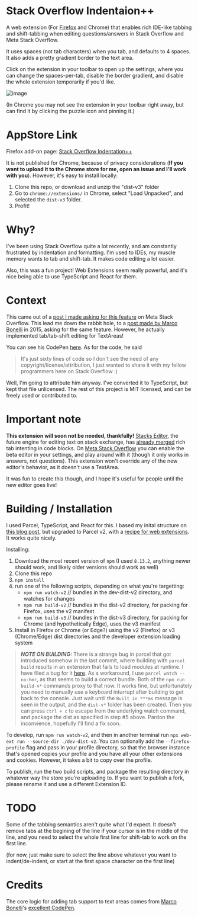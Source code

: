 # Stack Overflow Indentaion++

A web extension (For [Firefox](https://addons.mozilla.org/en-US/firefox/addon/stack-overflow-rich-tabbing/) and Chrome) that enables rich IDE-like tabbing and shift-tabbing when editing questions/answers in Stack Overflow and Meta Stack Overflow. 

It uses spaces (not tab characters) when you tab, and defaults to 4 spaces. It also adds a pretty gradient border to the text area.

Click on the extension in your toolbar to open up the settings, where you can change the spaces-per-tab, disable the border gradient, and disable the whole extension temporarily if you'd like.

![image](https://user-images.githubusercontent.com/6182419/196011391-7cfe6631-5d89-4c9f-8999-b342b208095a.png)

(In Chrome you may not see the extension in your toolbar right away, but can find it by clicking the puzzle icon and pinning it.)

# AppStore Link

Firefox add-on page: [Stack Overflow Indentation++](https://addons.mozilla.org/en-US/firefox/addon/stack-overflow-rich-tabbing/)

It is not published for Chrome, because of privacy considerations (**If you want to upload it to the Chrome store for me, open an issue and I'll work with you**). However, it's easy to install locally:
1. Clone this repo, or download and unzip the "dist-v3" folder
2. Go to `chrome://extensions/` in Chrome, select "Load Unpacked", and selected the `dist-v3` folder.
3. Profit!

# Why?

I've been using Stack Overflow quite a lot recently, and am constantly frustrated by indentation and formatting. I'm used to IDEs, my muscle memory wants to tab and shift-tab. It makes code editing a lot easier.

Also, this was a fun project! Web Extensions seem really powerful, and it's nice being able to use TypeScript and React for them.

# Context

This came out of a [post I made asking for this feature](https://meta.stackoverflow.com/questions/420863/stack-overflow-text-input-should-have-basic-ide-like-tabbing-indentation-support) on Meta Stack Overflow. This lead me down the rabbit hole, to a [post made by Marco Bonelli](https://meta.stackoverflow.com/questions/290026/markdown-editor-indent-and-outdent-functionality) in 2015, asking for the same feature. However, he actually implemented tab/tab-shift editing for TextAreas! 

You can see his CodePen [here](https://codepen.io/MeBeiM/pen/ogrmBP/). As for the code, he said
> It's just sixty lines of code so I don't see the need of any copyright/license/attribution, I just wanted to share it with my fellow programmers here on Stack Overflow :)

Well, I'm going to attribute him anyway. I've converted it to TypeScript, but kept that file unlicensed. The rest of this project is MIT licensed, and can be freely used or contributed to.

# Important note

**This extension will soon not be needed, thankfully!** [Stacks Editor](https://github.com/StackExchange/Stacks-Editor), the future engine for editing text on stack exchange, has [already merged](https://github.com/StackExchange/Stacks-Editor/pull/137) rich tab intenting in code blocks. On [Meta Stack Overflow](https://meta.stackoverflow.com/) you can enable the beta editor in your settings, and play around with it (though it only works in answers, not questions). This extension won't override any of the new editor's behavior, as it doesn't use a TextArea.

It was fun to create this though, and I hope it's useful for people until the new editor goes live!

# Building / Installation

I used Parcel, TypeScript, and React for this. I based my inital structure on [this blog post](https://areknawo.com/modern-web-extension-development-with-typescript/), but upgraded to Parcel v2, with a [recipe for web extensions](https://parceljs.org/recipes/web-extension/). It works quite nicely.

Installing:
1)  Download the most recent version of `npm` (I used `8.13.2`, anything newer should work, and likely older versions should work as well)
2)  Clone this repo
3)  `npm install`
4)  run one of the following scripts, depending on what you're targetting:
    * `npm run watch-v2` // bundles in the dev-dist-v2 directory, and watches for changes
    * `npm run build-v2` // bundles in the dist-v2 directory, for packing for Firefox, uses the v2 manifest
    * `npm run build-v3` // bundles in the dist-v3 directory, for packing for Chrome (and hypothetically Edge), uses the v3 manifest
5) Install in Firefox or Chrome (or Edge?) using the v2 (Firefox) or v3 (Chrome/Edge) dist directories and the developer extension loading system

> **_NOTE ON BUILDING:_** There is a strange bug in parcel that got introduced somehow in the last commit, where building with `parcel build` results in an extension that fails to load modules at runtime. I have filed a bug for it [here](https://github.com/parcel-bundler/parcel/issues/8567). As a workaround, I use `parcel watch --no-hmr`, as that seems to build a correct bundle. Both of the `npm run build-v*` commands proxy to that now. It works fine, but unfortunately you need to manually use a keyboard inturrupt after building to get back to the console. Just wait until the `Built in ***ms` message is seen in the output, and the `dist-v*` folder has been created. Then you can press `ctrl + c` to escape from the underlying watch command, and package the dist as specified in step #5 above. Pardon the inconvience, hopefully I'll find a fix soon.


To develop, run `npm run watch-v2`, and then in another terminal run `npx web-ext run --source-dir ./dev-dist-v2`. You can optionally add the `--firefox-profile` flag and pass in your profile directory, so that the browser instance that's opened copies your profile and you have all your other extensions and cookies. However, it takes a bit to copy over the profile.

To publish, run the two build scripts, and package the resulting directory in whatever way the store you're uploading to.
If you want to publish a fork, please rename it and use a different Extension ID.

# TODO

Some of the tabbing semantics aren't quite what I'd expect. It doesn't remove tabs at the begining of the line if your cursor is in the middle of the line, and you need to select the whole first line for shift-tab to work on the first line.

(for now, just make sure to select the line above whatever you want to indent/de-indent, or start at the first space character on the first line)

# Credits

The core logic for adding tab support to text areas comes from [Marco Bonelli](https://meta.stackoverflow.com/users/3889449/marco-bonelli)'s [excellent CodePen](https://codepen.io/MeBeiM/pen/ogrmBP/).
